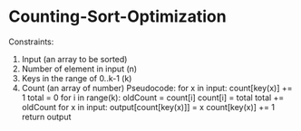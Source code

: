 # Counting-Sort-Optimization

Constraints:
1. Input (an array to be sorted)
2. Number of element in input (n)
3. Keys in the range of 0..k-1 (k)
4. Count (an array of number)
Pseudocode:
for x in input:
 count[key(x)] += 1
total = 0
for i in range(k):
 oldCount = count[i]
 count[i] = total
 total += oldCount
 for x in input:
 output[count[key(x)]] = x
 count[key(x)] += 1
return output
